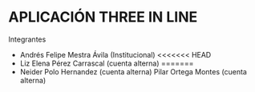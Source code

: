# **APLICACIÓN THREE IN LINE**

Integrantes

- Andrés Felipe Mestra Ávila (Institucional)
<<<<<<< HEAD
- Liz Elena Pérez Carrascal (cuenta alterna)
=======
- Neider Polo Hernandez (cuenta alterna)
Pilar Ortega Montes (cuenta alterna)
